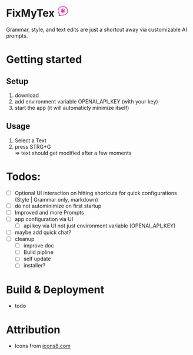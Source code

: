 # FixMyTex ![icon](icons8-mutig-ai-32.png) 
Grammar, style, and text edits are just a shortcut away via customizable AI prompts.

# Getting started
## Setup
1. download
2. add environment variable OPENAI_API_KEY (with your key)
3. start the app (it will automaticly minimize itself)
## Usage
1. Select a Text
2. press STRG+G  
   => text should get modified after a few moments

# Todos:
- [ ] Optional UI interaction on hitting shortcuts for quick configurations (Style | Grammar only, markdown)
- [ ] do not autominimize on first startup
- [ ] Improved and more Prompts
- [ ] app configuration via UI
  - [ ] api key via UI not just environment variable (OPENAI_API_KEY)
- [ ] maybe add quick chat?
- [ ] cleanup
  - [ ] improve doc
  - [ ] Build pipline
  - [ ] self update
  - [ ] installer?

# Build & Deployment
- todo

# Attribution
- Icons from [icons8.com](https://icons8.com)
